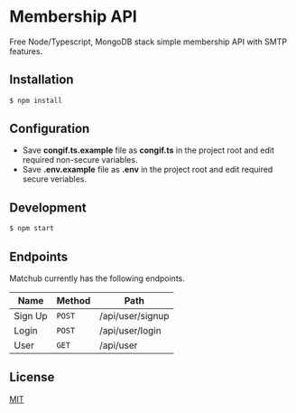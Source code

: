 # Membership API

Free Node/Typescript, MongoDB stack simple membership API with SMTP features.

## Installation

```sh
$ npm install
```

## Configuration

- Save **congif.ts.example** file as **congif.ts** in the project root and edit required non-secure variables.
- Save **.env.example** file as **.env** in the project root and edit required secure veriables.

## Development

```sh
$ npm start
```
## Endpoints

Matchub currently has the following endpoints.

| Name     | Method   | Path               |
|----------|----------|--------------------|
| Sign Up  | `POST`   | /api/user/signup   |
| Login    | `POST`   | /api/user/login    |
| User     | `GET`    | /api/user          |

## License

[MIT](https://https://github.com/senerdude/membership-api/blob/main/LICENSE)